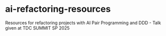 # ai-refactoring-resources
Resources for refactoring projects with AI Pair Programming and DDD - Talk given at TDC SUMMIT SP 2025
